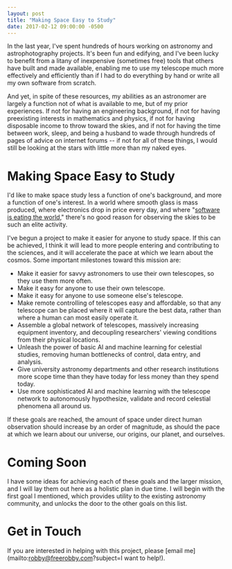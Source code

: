 ```yaml
---
layout: post
title: "Making Space Easy to Study"
date: 2017-02-12 09:00:00 -0500
---
```


In the last year, I've spent hundreds of hours working on astronomy and astrophotography projects. It's been fun and edifying, and I've been lucky to benefit from a litany of inexpensive (sometimes free) tools that others have built and made available, enabling me to use my telescope much more effectively and efficiently than if I had to do everything by hand or write all my own software from scratch.

And yet, in spite of these resources, my abilities as an astronomer are largely a function not of what is available to me, but of my prior experiences. If not for having an engineering background, if not for having preexisting interests in mathematics and physics, if not for having disposable income to throw toward the skies, and if not for having the time between work, sleep, and being a husband to wade through hundreds of pages of advice on internet forums -- if not for all of these things, I would still be looking at the stars with little more than my naked eyes.

# Making Space Easy to Study

I'd like to make space study less a function of one's background, and more a function of one's interest. In a world where smooth glass is mass produced, where electronics drop in price every day, and where "[software is eating the world](https://www.wsj.com/articles/SB10001424053111903480904576512250915629460)," there's no good reason for observing the skies to be such an elite activity.

I've begun a project to make it easier for anyone to study space. If this can be achieved, I think it will lead to more people entering and contributing to the sciences, and it will accelerate the pace at which we learn about the cosmos. Some important milestones toward this mission are:

* Make it easier for savvy astronomers to use their own telescopes, so they use them more often.
* Make it easy for anyone to use their own telescope.
* Make it easy for anyone to use someone else's telescope.
* Make remote controlling of telescopes easy and affordable, so that any telescope can be placed where it will capture the best data, rather than where a human can most easily operate it.
* Assemble a global network of telescopes, massively increasing equipment inventory, and decoupling researchers' viewing conditions from their physical locations.
* Unleash the power of basic AI and machine learning for celestial studies, removing human bottlenecks of control, data entry, and analysis.
* Give university astronomy departments and other research institutions more scope time than they have today for less money than they spend today.
* Use more sophisticated AI and machine learning with the telescope network to autonomously hypothesize, validate and record celestial phenomena all around us.

If these goals are reached, the amount of space under direct human observation should increase by an order of magnitude, as should the pace at which we learn about our universe, our origins, our planet, and ourselves.

# Coming Soon

I have some ideas for achieving each of these goals and the larger mission, and I will lay them out here as a holistic plan in due time. I will begin with the first goal I mentioned, which provides utility to the existing astronomy community, and unlocks the door to the other goals on this list.

# Get in Touch

If you are interested in helping with this project, please [email me](mailto:robby@freerobby.com?subject=I want to help!).
